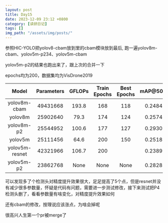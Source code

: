 ```yaml
---
layout: post
title: Day15
date: 2023-12-09 23:12 +0800
category: [读研日记]
tags: []
img_path: "/assets/img/posts/"
---
```


参照HIC-YOLO把yolov8-cbam放到里的cbam模块放到最后, 跑一遍yolov8m-cbam、yolov5m-p234、yolov5m-cbam

yolov5m-p2的结果也跑出来了，跟上次的合并一下

epochs均为200，数据集均为VisDrone2019

|Model         |Parameters|GFLOPs|Train Epochs  |Best Epochs   |mAP@50:95| mAP50 |
|:---:         |:---:     |:---: |:---:         |:---:         |:---:    |:---:  |
|yolov8m-cbam  |49431668  |193.8 |168           |118           |0.24842  |0.41506|
|yolov8m       |25902640  |79.3  |174           |124           |0.25743  |0.42222|
|yolov8m-p2    |25544952  |100.6 |177           |127           |0.29308  |0.47413|
|yolov5m       |25111456  |64.6  |200           |150           |0.25189  |0.41390|
|yolov5m-resnet|42321966  |106.7 |200           |              |0.23895  |0.39860|
|yolov5m-p2    |23862768  |None  |None          |None          |0.28283  |0.46070|

可以发现多了个检测头对精度提升效果很大，足足提高了5个点，但是resnet并没有减少很多参数量，怀疑是代码有问题，需要进一步测试修改，接下来测试把P4检测头删了，看看参数量有啥变化，对精度提升效果如何

还有cbam的修改，按理说应该涨点，为啥会掉呢

很高兴人生第一个pr被merge了
